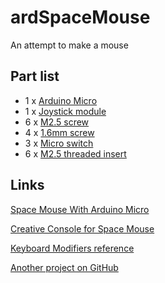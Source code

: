 # ardSpaceMouse

An attempt to make a mouse

## Part list

* 1 x [Arduino Micro](https://www.amazon.se/DANDANdianzi-Leonardo-AT32U4-styrkort-ers%C3%A4ttning/dp/B086ZQK2FQ)
* 1 x [Joystick module](https://www.electrokit.com/produkt/analog-joystick-2-axel/)
* 6 x [M2.5 screw](https://www.electrokit.com/produkt/skruv-ph-m2-5x6/)
* 4 x [1.6mm screw](https://www.electrokit.com/produkt/skruv-ph-m1-6x5/)
* 3 x [Micro switch](https://www.electrokit.com/produkt/tryckknapp-pcb-6x6x4-8mm-svart/)
* 6 x [M2.5 threaded insert](https://www.amazon.se/Symbiamo-Inserts-Threaded-Embedment-Assortment/dp/B09LM127D4)

## Links

[Space Mouse With Arduino Micro](https://www.instructables.com/Space-Mouse-With-Arduino-Micro-Fully-Printable/)  

[Creative Console for Space Mouse](https://www.instructables.com/Creative-Console-for-Space-Mouse/)  

[Keyboard Modifiers reference](https://www.arduino.cc/reference/en/language/functions/usb/keyboard/keyboardmodifiers/)  

[Another project on GitHub](https://github.com/soemarko/DIY-Space-Mouse)  

